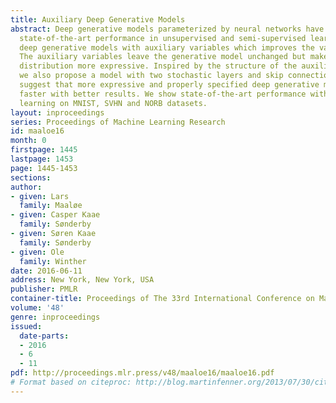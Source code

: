 ```yaml
---
title: Auxiliary Deep Generative Models
abstract: Deep generative models parameterized by neural networks have recently achieved
  state-of-the-art performance in unsupervised and semi-supervised learning. We extend
  deep generative models with auxiliary variables which improves the variational approximation.
  The auxiliary variables leave the generative model unchanged but make the variational
  distribution more expressive. Inspired by the structure of the auxiliary variable
  we also propose a model with two stochastic layers and skip connections. Our findings
  suggest that more expressive and properly specified deep generative models converge
  faster with better results. We show state-of-the-art performance within semi-supervised
  learning on MNIST, SVHN and NORB datasets.
layout: inproceedings
series: Proceedings of Machine Learning Research
id: maaloe16
month: 0
firstpage: 1445
lastpage: 1453
page: 1445-1453
sections: 
author:
- given: Lars
  family: Maaløe
- given: Casper Kaae
  family: Sønderby
- given: Søren Kaae
  family: Sønderby
- given: Ole
  family: Winther
date: 2016-06-11
address: New York, New York, USA
publisher: PMLR
container-title: Proceedings of The 33rd International Conference on Machine Learning
volume: '48'
genre: inproceedings
issued:
  date-parts:
  - 2016
  - 6
  - 11
pdf: http://proceedings.mlr.press/v48/maaloe16/maaloe16.pdf
# Format based on citeproc: http://blog.martinfenner.org/2013/07/30/citeproc-yaml-for-bibliographies/
---
```

